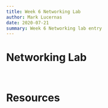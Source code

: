 ```yaml
---
title: Week 6 Networking Lab
author: Mark Lucernas
date: 2020-07-21
summary: Week 6 Networking lab entry
---
```



# Networking Lab


<br>

# Resources

